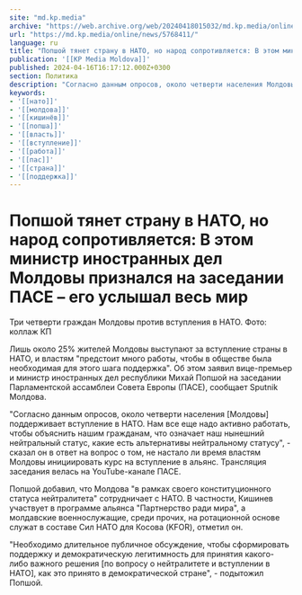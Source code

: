 ```yaml
---
site: "md.kp.media"
archive: "https://web.archive.org/web/20240418015032/md.kp.media/online/news/5768411/"
url: "https://md.kp.media/online/news/5768411/"
language: ru
title: "Попшой тянет страну в НАТО, но народ сопротивляется: В этом министр иностранных дел Молдовы признался на заседании ПАСЕ – его услышал весь мир"
publication: '[[KP Media Moldova]]'
published: 2024-04-16T16:17:12.000Z+0300
section: Политика
description: "Согласно данным опросов, около четверти населения Молдовы поддерживает вступление в НАТО"
keywords:
- '[[нато]]'
- '[[молдова]]'
- '[[кишинёв]]'
- '[[попша]]'
- '[[власть]]'
- '[[вступление]]'
- '[[работа]]'
- '[[пас]]'
- '[[страна]]'
- '[[поддержка]]'
---
```


# Попшой тянет страну в НАТО, но народ сопротивляется: В этом министр иностранных дел Молдовы признался на заседании ПАСЕ – его услышал весь мир

Три четверти граждан Молдовы против вступления в НАТО. Фото: коллаж КП

Лишь около 25% жителей Молдовы выступают за вступление страны в НАТО, и властям "предстоит много работы, чтобы в обществе была необходимая для этого шага поддержка". Об этом заявил вице-премьер и министр иностранных дел республики Михай Попшой на заседании Парламентской ассамблеи Совета Европы (ПАСЕ), сообщает Sputnik Молдова.

"Согласно данным опросов, около четверти населения [Молдовы] поддерживает вступление в НАТО. Нам все еще надо активно работать, чтобы объяснить нашим гражданам, что означает наш нынешний нейтральный статус, какие есть альтернативы нейтральному статусу", - сказал он в ответ на вопрос о том, не настало ли время властям Молдовы инициировать курс на вступление в альянс. Трансляция заседания велась на YouTube-канале ПАСЕ.

Попшой добавил, что Молдова "в рамках своего конституционного статуса нейтралитета" сотрудничает с НАТО. В частности, Кишинев участвует в программе альянса "Партнерство ради мира", а молдавские военнослужащие, среди прочих, на ротационной основе служат в составе Сил НАТО для Косова (KFOR), отметил он.

"Необходимо длительное публичное обсуждение, чтобы сформировать поддержку и демократическую легитимность для принятия какого-либо важного решения [по вопросу о нейтралитете и вступлении в НАТО], как это принято в демократической стране", - подытожил Попшой.
